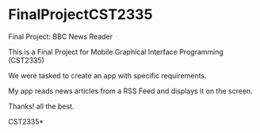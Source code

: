 # FinalProjectCST2335

Final Project: BBC News Reader 

This is a Final Project for Mobile Graphical Interface Programming (CST2335) 

We were tasked to create an app with specific requirements. 

My app reads news articles from a RSS Feed and displays it on the screen. 

Thanks! all the best.

CST2335*
